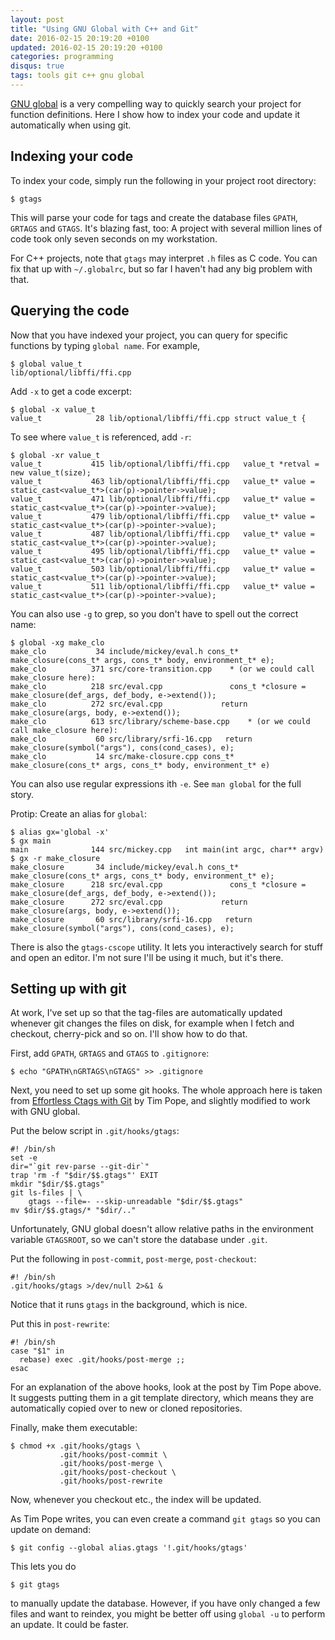 ```yaml
---
layout: post
title: "Using GNU Global with C++ and Git"
date: 2016-02-15 20:19:20 +0100
updated: 2016-02-15 20:19:20 +0100
categories: programming
disqus: true
tags: tools git c++ gnu global
---
```


<p class="lead">
<a href="https://www.gnu.org/software/global/">GNU global</a> is a very
compelling way to quickly search your project for function definitions. Here I
show how to index your code and update it automatically when using git.
</p>

Indexing your code
------------------

To index your code, simply run the following in your project root directory:

    $ gtags

This will parse your code for tags and create the database files `GPATH`,
`GRTAGS` and `GTAGS`. It's blazing fast, too: A project with several million
lines of code took only seven seconds on my workstation.

For C++ projects, note that `gtags` may interpret `.h` files as C code. You can
fix that up with `~/.globalrc`, but so far I haven't had any big problem with
that.

Querying the code
-----------------

Now that you have indexed your project, you can query for specific functions by
typing `global name`. For example,

    $ global value_t
    lib/optional/libffi/ffi.cpp

Add `-x` to get a code excerpt:

    $ global -x value_t
    value_t            28 lib/optional/libffi/ffi.cpp struct value_t {

To see where `value_t` is referenced, add `-r`:

    $ global -xr value_t
    value_t           415 lib/optional/libffi/ffi.cpp   value_t *retval = new value_t(size);
    value_t           463 lib/optional/libffi/ffi.cpp   value_t* value = static_cast<value_t*>(car(p)->pointer->value);
    value_t           471 lib/optional/libffi/ffi.cpp   value_t* value = static_cast<value_t*>(car(p)->pointer->value);
    value_t           479 lib/optional/libffi/ffi.cpp   value_t* value = static_cast<value_t*>(car(p)->pointer->value);
    value_t           487 lib/optional/libffi/ffi.cpp   value_t* value = static_cast<value_t*>(car(p)->pointer->value);
    value_t           495 lib/optional/libffi/ffi.cpp   value_t* value = static_cast<value_t*>(car(p)->pointer->value);
    value_t           503 lib/optional/libffi/ffi.cpp   value_t* value = static_cast<value_t*>(car(p)->pointer->value);
    value_t           511 lib/optional/libffi/ffi.cpp   value_t* value = static_cast<value_t*>(car(p)->pointer->value);

You can also use `-g` to grep, so you don't have to spell out the correct name:

    $ global -xg make_clo
    make_clo           34 include/mickey/eval.h cons_t* make_closure(cons_t* args, cons_t* body, environment_t* e);
    make_clo          371 src/core-transition.cpp    * (or we could call make_closure here):
    make_clo          218 src/eval.cpp               cons_t *closure = make_closure(def_args, def_body, e->extend());
    make_clo          272 src/eval.cpp             return make_closure(args, body, e->extend());
    make_clo          613 src/library/scheme-base.cpp    * (or we could call make_closure here):
    make_clo           60 src/library/srfi-16.cpp   return make_closure(symbol("args"), cons(cond_cases), e);
    make_clo           14 src/make-closure.cpp cons_t* make_closure(cons_t* args, cons_t* body, environment_t* e)

You can also use regular expressions ith `-e`. See `man global` for the full
story.

Protip: Create an alias for `global`:

    $ alias gx='global -x'
    $ gx main
    main              144 src/mickey.cpp   int main(int argc, char** argv)
    $ gx -r make_closure
    make_closure       34 include/mickey/eval.h cons_t* make_closure(cons_t* args, cons_t* body, environment_t* e);
    make_closure      218 src/eval.cpp               cons_t *closure = make_closure(def_args, def_body, e->extend());
    make_closure      272 src/eval.cpp             return make_closure(args, body, e->extend());
    make_closure       60 src/library/srfi-16.cpp   return make_closure(symbol("args"), cons(cond_cases), e);

There is also the `gtags-cscope` utility. It lets you interactively search for
stuff and open an editor. I'm not sure I'll be using it much, but it's there.

Setting up with git
-------------------

At work, I've set up so that the tag-files are automatically updated whenever
git changes the files on disk, for example when I fetch and checkout,
cherry-pick and so on. I'll show how to do that.

First, add `GPATH`, `GRTAGS` and `GTAGS` to `.gitignore`:

    $ echo "GPATH\nGRTAGS\nGTAGS" >> .gitignore

Next, you need to set up some git hooks.  The whole approach here is taken from
[Effortless Ctags with
Git](http://tbaggery.com/2011/08/08/effortless-ctags-with-git.html) by Tim
Pope, and slightly modified to work with GNU global.

Put the below script in `.git/hooks/gtags`:

    #! /bin/sh
    set -e
    dir="`git rev-parse --git-dir`"
    trap 'rm -f "$dir/$$.gtags"' EXIT
    mkdir "$dir/$$.gtags"
    git ls-files | \
        gtags --file=- --skip-unreadable "$dir/$$.gtags"
    mv $dir/$$.gtags/* "$dir/.."

Unfortunately, GNU global doesn't allow relative paths in the environment
variable `GTAGSROOT`, so we can't store the database under `.git`.

Put the following in `post-commit`, `post-merge`, `post-checkout`:

    #! /bin/sh
    .git/hooks/gtags >/dev/null 2>&1 &

Notice that it runs `gtags` in the background, which is nice.

Put this in `post-rewrite`:

    #! /bin/sh
    case "$1" in
      rebase) exec .git/hooks/post-merge ;;
    esac

For an explanation of the above hooks, look at the post by Tim Pope above. It
suggests putting them in a git template directory, which means they are
automatically copied over to new or cloned repositories.

Finally, make them executable:

    $ chmod +x .git/hooks/gtags \
               .git/hooks/post-commit \
               .git/hooks/post-merge \
               .git/hooks/post-checkout \
               .git/hooks/post-rewrite

Now, whenever you checkout etc., the index will be updated.

As Tim Pope writes, you can even create a command `git gtags` so you can update
on demand:

    $ git config --global alias.gtags '!.git/hooks/gtags'

This lets you do

    $ git gtags

to manually update the database. However, if you have only changed a few files
and want to reindex, you might be better off using `global -u` to perform an
update. It could be faster.
